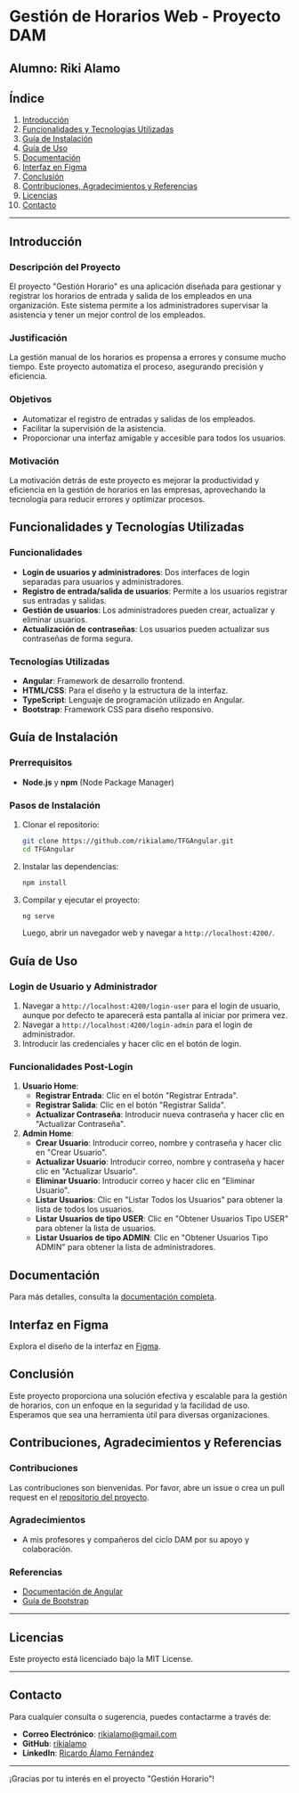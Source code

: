 # Gestión de Horarios Web - Proyecto DAM
## Alumno: Riki Alamo

## Índice
1. [Introducción](#introducción)
2. [Funcionalidades y Tecnologías Utilizadas](#funcionalidades-y-tecnologías-utilizadas)
3. [Guía de Instalación](#guía-de-instalación)
4. [Guía de Uso](#guía-de-uso)
5. [Documentación](#documentación)
6. [Interfaz en Figma](#interfaz-en-figma)
7. [Conclusión](#conclusión)
8. [Contribuciones, Agradecimientos y Referencias](#contribuciones-agradecimientos-y-referencias)
9. [Licencias](#licencias)
10. [Contacto](#contacto)

---

## Introducción

### Descripción del Proyecto
El proyecto "Gestión Horario" es una aplicación diseñada para gestionar y registrar los horarios de entrada y salida de los empleados en una organización. Este sistema permite a los administradores supervisar la asistencia y tener un mejor control de los empleados.

### Justificación
La gestión manual de los horarios es propensa a errores y consume mucho tiempo. Este proyecto automatiza el proceso, asegurando precisión y eficiencia.

### Objetivos
- Automatizar el registro de entradas y salidas de los empleados.
- Facilitar la supervisión de la asistencia.
- Proporcionar una interfaz amigable y accesible para todos los usuarios.

### Motivación
La motivación detrás de este proyecto es mejorar la productividad y eficiencia en la gestión de horarios en las empresas, aprovechando la tecnología para reducir errores y optimizar procesos.


## Funcionalidades y Tecnologías Utilizadas

### Funcionalidades
- **Login de usuarios y administradores**: Dos interfaces de login separadas para usuarios y administradores.
- **Registro de entrada/salida de usuarios**: Permite a los usuarios registrar sus entradas y salidas.
- **Gestión de usuarios**: Los administradores pueden crear, actualizar y eliminar usuarios.
- **Actualización de contraseñas**: Los usuarios pueden actualizar sus contraseñas de forma segura.

### Tecnologías Utilizadas
- **Angular**: Framework de desarrollo frontend.
- **HTML/CSS**: Para el diseño y la estructura de la interfaz.
- **TypeScript**: Lenguaje de programación utilizado en Angular.
- **Bootstrap**: Framework CSS para diseño responsivo.

## Guía de Instalación

### Prerrequisitos
- **Node.js** y **npm** (Node Package Manager)

### Pasos de Instalación
1. Clonar el repositorio:
    ```bash
    git clone https://github.com/rikialamo/TFGAngular.git
    cd TFGAngular
    ```
2. Instalar las dependencias:
    ```bash
    npm install
    ```
3. Compilar y ejecutar el proyecto:
    ```bash
    ng serve
    ```
    Luego, abrir un navegador web y navegar a `http://localhost:4200/`.

## Guía de Uso

### Login de Usuario y Administrador
1. Navegar a `http://localhost:4200/login-user` para el login de usuario, aunque por defecto te aparecerá esta pantalla al iniciar por primera vez.
2. Navegar a `http://localhost:4200/login-admin` para el login de administrador.
3. Introducir las credenciales y hacer clic en el botón de login.

### Funcionalidades Post-Login
1. **Usuario Home**:
   - **Registrar Entrada**: Clic en el botón "Registrar Entrada".
   - **Registrar Salida**: Clic en el botón "Registrar Salida".
   - **Actualizar Contraseña**: Introducir nueva contraseña y hacer clic en "Actualizar Contraseña".
2. **Admin Home**:
   - **Crear Usuario**: Introducir correo, nombre y contraseña y hacer clic en "Crear Usuario".
   - **Actualizar Usuario**: Introducir correo, nombre y contraseña y hacer clic en "Actualizar Usuario".
   - **Eliminar Usuario**: Introducir correo y hacer clic en "Eliminar Usuario".
   - **Listar Usuarios**: Clic en "Listar Todos los Usuarios" para obtener la lista de todos los usuarios.
   - **Listar Usuarios de tipo USER**: Clic en "Obtener Usuarios Tipo USER" para obtener la lista de usuarios.
   - **Listar Usuarios de tipo ADMIN**: Clic en "Obtener Usuarios Tipo ADMIN" para obtener la lista de administradores.

## Documentación
Para más detalles, consulta la [documentación completa](https://github.com/rikialamo/TFGAngular/wiki).

## Interfaz en Figma
Explora el diseño de la interfaz en [Figma](https://www.figma.com/file/example).

## Conclusión
Este proyecto proporciona una solución efectiva y escalable para la gestión de horarios, con un enfoque en la seguridad y la facilidad de uso. Esperamos que sea una herramienta útil para diversas organizaciones.

## Contribuciones, Agradecimientos y Referencias

### Contribuciones
Las contribuciones son bienvenidas. Por favor, abre un issue o crea un pull request en el [repositorio del proyecto](URL_DEL_REPOSITORIO).

### Agradecimientos
- A mis profesores y compañeros del ciclo DAM por su apoyo y colaboración.

### Referencias
- [Documentación de Angular](https://angular.io/docs)
- [Guía de Bootstrap](https://getbootstrap.com/docs/5.0/getting-started/introduction/)

---

## Licencias

Este proyecto está licenciado bajo la MIT License.

---

## Contacto

Para cualquier consulta o sugerencia, puedes contactarme a través de:
- **Correo Electrónico**: rikialamo@gmail.com
- **GitHub**: [rikialamo](https://github.com/rikialamo)
- **LinkedIn**: [Ricardo Álamo Fernández](https://www.linkedin.com/in/ricardo-%C3%A1lamo-fern%C3%A1ndez-2a9782292/)

---

¡Gracias por tu interés en el proyecto "Gestión Horario"!